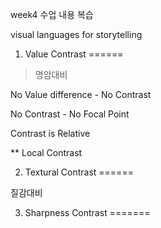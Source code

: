 week4 수업 내용 복습


visual languages for storytelling


1. Value Contrast
======
> 명암대비


No Value difference - No Contrast


No Contrast - No Focal Point


Contrast is Relative 


** Local Contrast


2. Textural Contrast
======

질감대비 


3. Sharpness Contrast
=======


